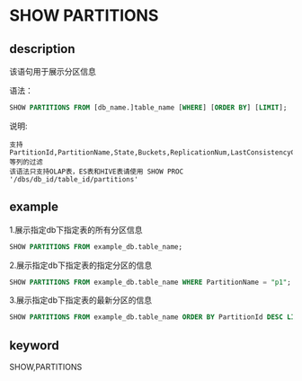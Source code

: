 # SHOW PARTITIONS

## description

该语句用于展示分区信息

语法：

```sql
SHOW PARTITIONS FROM [db_name.]table_name [WHERE] [ORDER BY] [LIMIT];
```

说明:

```plain text
支持PartitionId,PartitionName,State,Buckets,ReplicationNum,LastConsistencyCheckTime等列的过滤
该语法只支持OLAP表，ES表和HIVE表请使用 SHOW PROC '/dbs/db_id/table_id/partitions'
```

## example

1.展示指定db下指定表的所有分区信息

```sql
SHOW PARTITIONS FROM example_db.table_name;
```

2.展示指定db下指定表的指定分区的信息

```sql
SHOW PARTITIONS FROM example_db.table_name WHERE PartitionName = "p1";
```

3.展示指定db下指定表的最新分区的信息

```sql
SHOW PARTITIONS FROM example_db.table_name ORDER BY PartitionId DESC LIMIT 1;
```

## keyword

SHOW,PARTITIONS
